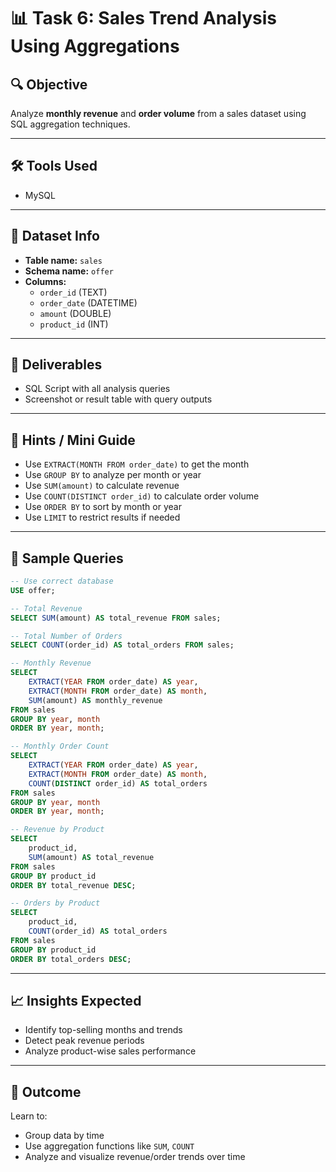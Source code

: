 # 📊 Task 6: Sales Trend Analysis Using Aggregations

## 🔍 Objective
Analyze **monthly revenue** and **order volume** from a sales dataset using SQL aggregation techniques.

---

## 🛠️ Tools Used
- MySQL 

---

## 🧾 Dataset Info
- **Table name:** `sales`
- **Schema name:** `offer`
- **Columns:**
  - `order_id` (TEXT)
  - `order_date` (DATETIME)
  - `amount` (DOUBLE)
  - `product_id` (INT)

---

## 🚀 Deliverables
- SQL Script with all analysis queries
- Screenshot or result table with query outputs

---

## 📌 Hints / Mini Guide
- Use `EXTRACT(MONTH FROM order_date)` to get the month
- Use `GROUP BY` to analyze per month or year
- Use `SUM(amount)` to calculate revenue
- Use `COUNT(DISTINCT order_id)` to calculate order volume
- Use `ORDER BY` to sort by month or year
- Use `LIMIT` to restrict results if needed

---

## 📂 Sample Queries

```sql
-- Use correct database
USE offer;

-- Total Revenue
SELECT SUM(amount) AS total_revenue FROM sales;

-- Total Number of Orders
SELECT COUNT(order_id) AS total_orders FROM sales;

-- Monthly Revenue
SELECT 
    EXTRACT(YEAR FROM order_date) AS year,
    EXTRACT(MONTH FROM order_date) AS month,
    SUM(amount) AS monthly_revenue
FROM sales
GROUP BY year, month
ORDER BY year, month;

-- Monthly Order Count
SELECT 
    EXTRACT(YEAR FROM order_date) AS year,
    EXTRACT(MONTH FROM order_date) AS month,
    COUNT(DISTINCT order_id) AS total_orders
FROM sales
GROUP BY year, month
ORDER BY year, month;

-- Revenue by Product
SELECT 
    product_id,
    SUM(amount) AS total_revenue
FROM sales
GROUP BY product_id
ORDER BY total_revenue DESC;

-- Orders by Product
SELECT 
    product_id,
    COUNT(order_id) AS total_orders
FROM sales
GROUP BY product_id
ORDER BY total_orders DESC;
```

---

## 📈 Insights Expected
- Identify top-selling months and trends
- Detect peak revenue periods
- Analyze product-wise sales performance

---

## 🎯 Outcome
Learn to:
- Group data by time
- Use aggregation functions like `SUM`, `COUNT`
- Analyze and visualize revenue/order trends over time


